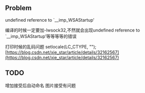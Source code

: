## Problem

undefined reference to `__imp_WSAStartup'

编译的时候一定要加-lwsock32,不然就会出现undefined reference to `__imp_WSAStartup’等等等等的错误

打印时候的乱码问题
setlocale(LC_CTYPE, "");
[https://blog.csdn.net/xie_star/article/details/32162567](https://blog.csdn.net/xie_star/article/details/32162567)


## TODO
增加接受后自动命名
图片接受有问题



